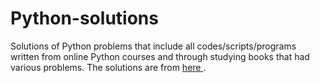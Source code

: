 # Python-solutions

Solutions of Python problems that include all codes/scripts/programs written from online Python courses and through studying books that had various problems. The solutions are from [here                         ](https://learnpythonthehardway.org/).
